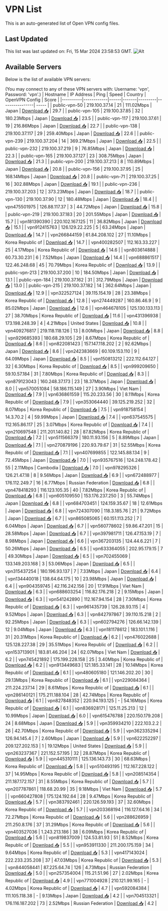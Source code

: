 # VPN List

This is an auto-generated list of Open VPN config files.

## Last Updated

This list was last updated on: Fri, 15 Mar 2024 23:58:53 GMT.
![Alt](https://repobeats.axiom.co/api/embed/186b98318ef1479477931607c1ad7d823f12451f.svg "Repobeats analytics image")

## Available Servers

Below is the list of available VPN servers:

(You may connect to any of these VPN servers with: Username: 'vpn', Password: 'vpn'.)
| Hostname | IP Address | Ping | Speed | Country | OpenVPN Config | Score |
|----------|------------|------|-------|---------|----------------| ----- |
| public-vpn-50 | 219.100.37.14 | 21 | 111.02Mbps | Japan | [Download 📥](./configs/server_0_JP.ovpn) | 29.7 |
| public-vpn-105 | 219.100.37.85 | 32 | 180.23Mbps | Japan | [Download 📥](./configs/server_1_JP.ovpn) | 23.5 |
| public-vpn-117 | 219.100.37.61 | 19 | 216.86Mbps | Japan | [Download 📥](./configs/server_2_JP.ovpn) | 22.7 |
| public-vpn-138 | 219.100.37.117 | 29 | 259.40Mbps | Japan | [Download 📥](./configs/server_3_JP.ovpn) | 22.6 |
| public-vpn-239 | 219.100.37.204 | 14 | 369.21Mbps | Japan | [Download 📥](./configs/server_4_JP.ovpn) | 22.5 |
| public-vpn-232 | 219.100.37.219 | 9 | 76.85Mbps | Japan | [Download 📥](./configs/server_5_JP.ovpn) | 22.3 |
| public-vpn-165 | 219.100.37.127 | 23 | 308.75Mbps | Japan | [Download 📥](./configs/server_6_JP.ovpn) | 21.3 |
| public-vpn-200 | 219.100.37.213 | 8 | 110.89Mbps | Japan | [Download 📥](./configs/server_7_JP.ovpn) | 20.8 |
| public-vpn-156 | 219.100.37.95 | 25 | 168.14Mbps | Japan | [Download 📥](./configs/server_8_JP.ovpn) | 20.8 |
| public-vpn-71 | 219.100.37.25 | 16 | 302.88Mbps | Japan | [Download 📥](./configs/server_9_JP.ovpn) | 19.1 |
| public-vpn-236 | 219.100.37.203 | 12 | 373.23Mbps | Japan | [Download 📥](./configs/server_10_JP.ovpn) | 18.7 |
| public-vpn-130 | 219.100.37.90 | 12 | 180.48Mbps | Japan | [Download 📥](./configs/server_11_JP.ovpn) | 18.4 |
| vpn475501975 | 126.88.117.37 | 3 | 44.72Mbps | Japan | [Download 📥](./configs/server_12_JP.ovpn) | 15.8 |
| public-vpn-219 | 219.100.37.183 | 20 | 201.55Mbps | Japan | [Download 📥](./configs/server_13_JP.ovpn) | 15.7 |
| vpn181390390 | 220.102.167.125 | 11 | 36.82Mbps | Japan | [Download 📥](./configs/server_14_JP.ovpn) | 15.1 |
| vpn912415763 | 126.129.22.225 | 5 | 63.24Mbps | Japan | [Download 📥](./configs/server_15_JP.ovpn) | 14.7 |
| vpn266844159 | 61.84.208.102 | 27 | 11.10Mbps | Korea Republic of | [Download 📥](./configs/server_16_KR.ovpn) | 14.7 |
| vpn400282507 | 112.163.33.227 | 25 | 4.17Mbps | Korea Republic of | [Download 📥](./configs/server_17_KR.ovpn) | 14.6 |
| vpn803614888 | 60.73.30.231 | 6 | 7.52Mbps | Japan | [Download 📥](./configs/server_18_JP.ovpn) | 14.4 |
| vpn688861517 | 122.46.248.68 | 45 | 70.79Mbps | Korea Republic of | [Download 📥](./configs/server_19_KR.ovpn) | 13.9 |
| public-vpn-213 | 219.100.37.200 | 10 | 184.50Mbps | Japan | [Download 📥](./configs/server_20_JP.ovpn) | 13.1 |
| public-vpn-184 | 219.100.37.162 | 31 | 312.79Mbps | Japan | [Download 📥](./configs/server_21_JP.ovpn) | 13.0 |
| public-vpn-215 | 219.100.37.182 | 14 | 362.64Mbps | Japan | [Download 📥](./configs/server_22_JP.ovpn) | 12.9 |
| vpn322527124 | 39.115.154.19 | 28 | 23.38Mbps | Korea Republic of | [Download 📥](./configs/server_23_KR.ovpn) | 12.8 |
| vpn274449287 | 160.86.46.9 | 9 | 85.02Mbps | Japan | [Download 📥](./configs/server_24_JP.ovpn) | 12.6 |
| vpn464678105 | 125.130.133.113 | 27 | 38.70Mbps | Korea Republic of | [Download 📥](./configs/server_25_KR.ovpn) | 11.6 |
| vpn431396938 | 173.198.248.39 | 4 | 4.21Mbps | United States | [Download 📥](./configs/server_26_US.ovpn) | 10.8 |
| vpn409276817 | 219.118.118.126 | 13 | 8.00Mbps | Japan | [Download 📥](./configs/server_27_JP.ovpn) | 8.8 |
| vpn929685393 | 180.68.29.105 | 29 | 8.67Mbps | Korea Republic of | [Download 📥](./configs/server_28_KR.ovpn) | 8.6 |
| vpn822081423 | 157.147.118.202 | 2 | 92.62Mbps | Japan | [Download 📥](./configs/server_29_JP.ovpn) | 8.6 |
| vpn242383669 | 60.109.153.110 | 9 | 64.09Mbps | Japan | [Download 📥](./configs/server_30_JP.ovpn) | 8.5 |
| vpn150813212 | 222.112.64.127 | 32 | 6.30Mbps | Korea Republic of | [Download 📥](./configs/server_31_KR.ovpn) | 8.5 |
| vpn999209650 | 59.10.57.184 | 31 | 7.80Mbps | Korea Republic of | [Download 📥](./configs/server_32_KR.ovpn) | 8.3 |
| vpn879123043 | 160.248.37.173 | 23 | 18.37Mbps | Japan | [Download 📥](./configs/server_33_JP.ovpn) | 8.0 |
| vpn570051084 | 58.186.115.149 | 27 | 3.90Mbps | Viet Nam | [Download 📥](./configs/server_34_VN.ovpn) | 7.9 |
| vpn636861559 | 115.20.233.56 | 30 | 8.11Mbps | Korea Republic of | [Download 📥](./configs/server_35_KR.ovpn) | 7.9 |
| vpn353064440 | 39.125.219.252 | 32 | 8.07Mbps | Korea Republic of | [Download 📥](./configs/server_36_KR.ovpn) | 7.5 |
| vpn918758154 | 14.3.70.2 | 4 | 59.99Mbps | Japan | [Download 📥](./configs/server_37_JP.ovpn) | 7.4 |
| vpn637545575 | 112.165.86.117 | 25 | 3.07Mbps | Korea Republic of | [Download 📥](./configs/server_38_KR.ovpn) | 7.4 |
| vpn210697548 | 211.201.140.82 | 28 | 87.82Mbps | Korea Republic of | [Download 📥](./configs/server_39_KR.ovpn) | 7.2 |
| vpn511566379 | 180.11.93.156 | 5 | 8.89Mbps | Japan | [Download 📥](./configs/server_40_JP.ovpn) | 7.1 |
| vpn270879196 | 220.93.79.67 | 31 | 52.55Mbps | Korea Republic of | [Download 📥](./configs/server_41_KR.ovpn) | 7.1 |
| vpn407699855 | 122.145.88.134 | 9 | 72.45Mbps | Japan | [Download 📥](./configs/server_42_JP.ovpn) | 7.0 |
| vpn935767516 | 124.248.178.42 | 55 | 2.11Mbps | Cambodia | [Download 📥](./configs/server_43_KH.ovpn) | 7.0 |
| vpn978295326 | 126.21.47.18 | 8 | 9.56Mbps | Japan | [Download 📥](./configs/server_44_JP.ovpn) | 6.9 |
| vpn672488977 | 176.112.249.7 | 16 | 6.77Mbps | Russian Federation | [Download 📥](./configs/server_45_RU.ovpn) | 6.8 |
| vpn478418293 | 116.123.105.35 | 40 | 7.82Mbps | Korea Republic of | [Download 📥](./configs/server_46_KR.ovpn) | 6.8 |
| vpn605109550 | 153.176.237.250 | 3 | 55.74Mbps | Japan | [Download 📥](./configs/server_47_JP.ovpn) | 6.8 |
| vpn684703451 | 124.159.35.67 | 18 | 12.61Mbps | Japan | [Download 📥](./configs/server_48_JP.ovpn) | 6.8 |
| vpn724307090 | 118.3.185.76 | 21 | 9.72Mbps | Japan | [Download 📥](./configs/server_49_JP.ovpn) | 6.7 |
| vpn865085065 | 60.151.113.252 | 7 | 6.04Mbps | Japan | [Download 📥](./configs/server_50_JP.ovpn) | 6.7 |
| vpn560778602 | 59.86.47.201 | 15 | 28.58Mbps | Japan | [Download 📥](./configs/server_51_JP.ovpn) | 6.7 |
| vpn397981711 | 126.47.153.19 | 7 | 8.98Mbps | Japan | [Download 📥](./configs/server_52_JP.ovpn) | 6.6 |
| vpn367203135 | 124.44.6.221 | 7 | 50.26Mbps | Japan | [Download 📥](./configs/server_53_JP.ovpn) | 6.5 |
| vpn633364055 | 202.95.179.15 | 7 | 49.30Mbps | Japan | [Download 📥](./configs/server_54_JP.ovpn) | 6.5 |
| vpn702455069 | 133.149.203.168 | 3 | 53.06Mbps | Japan | [Download 📥](./configs/server_55_JP.ovpn) | 6.5 |
| vpn315437254 | 180.196.93.137 | 7 | 7.33Mbps | Japan | [Download 📥](./configs/server_56_JP.ovpn) | 6.4 |
| vpn134440018 | 138.64.64.175 | 10 | 23.98Mbps | Japan | [Download 📥](./configs/server_57_JP.ovpn) | 6.4 |
| vpn904359745 | 42.116.242.156 | 20 | 17.91Mbps | Viet Nam | [Download 📥](./configs/server_58_VN.ovpn) | 6.3 |
| vpn688603254 | 116.82.176.218 | 2 | 9.15Mbps | Japan | [Download 📥](./configs/server_59_JP.ovpn) | 6.3 |
| vpn541242890 | 112.167.94.154 | 28 | 7.30Mbps | Korea Republic of | [Download 📥](./configs/server_60_KR.ovpn) | 6.3 |
| vpn961435739 | 126.28.93.115 | 4 | 9.52Mbps | Japan | [Download 📥](./configs/server_61_JP.ovpn) | 6.3 |
| vpn842797867 | 39.110.15.218 | 2 | 92.25Mbps | Japan | [Download 📥](./configs/server_62_JP.ovpn) | 6.3 |
| vpn602794276 | 126.66.142.139 | 12 | 9.04Mbps | Japan | [Download 📥](./configs/server_63_JP.ovpn) | 6.3 |
| vpn181178612 | 183.101.1.116 | 31 | 20.31Mbps | Korea Republic of | [Download 📥](./configs/server_64_KR.ovpn) | 6.2 |
| vpn476022688 | 125.128.227.38 | 29 | 35.51Mbps | Korea Republic of | [Download 📥](./configs/server_65_KR.ovpn) | 6.2 |
| vpn153713901 | 183.81.46.204 | 24 | 62.07Mbps | Viet Nam | [Download 📥](./configs/server_66_VN.ovpn) | 6.2 |
| vpn745421892 | 175.199.228.158 | 25 | 3.40Mbps | Korea Republic of | [Download 📥](./configs/server_67_KR.ovpn) | 6.2 |
| vpn913449683 | 121.185.33.141 | 28 | 10.14Mbps | Korea Republic of | [Download 📥](./configs/server_68_KR.ovpn) | 6.1 |
| vpn480605180 | 121.146.202.20 | 30 | 29.13Mbps | Korea Republic of | [Download 📥](./configs/server_69_KR.ovpn) | 6.1 |
| vpn229084364 | 211.224.237.14 | 29 | 8.61Mbps | Korea Republic of | [Download 📥](./configs/server_70_KR.ovpn) | 6.1 |
| vpn286140121 | 175.211.188.104 | 28 | 42.74Mbps | Korea Republic of | [Download 📥](./configs/server_71_KR.ovpn) | 6.1 |
| vpn827848352 | 220.94.193.125 | - | 54.16Mbps | Korea Republic of | [Download 📥](./configs/server_72_KR.ovpn) | 6.1 |
| vpn836928171 | 125.11.25.213 | 12 | 10.99Mbps | Japan | [Download 📥](./configs/server_73_JP.ovpn) | 6.0 |
| vpn615476788 | 220.150.179.208 | 24 | 8.68Mbps | Japan | [Download 📥](./configs/server_74_JP.ovpn) | 5.9 |
| vpn359934210 | 222.103.2.2 | 26 | 42.70Mbps | Korea Republic of | [Download 📥](./configs/server_75_KR.ovpn) | 5.9 |
| vpn362335294 | 126.94.145.4 | 7 | 2.60Mbps | Japan | [Download 📥](./configs/server_76_JP.ovpn) | 5.9 |
| vpn622252297 | 209.127.202.153 | 1 | 19.12Mbps | United States | [Download 📥](./configs/server_77_US.ovpn) | 5.9 |
| vpn263237367 | 221.152.57.195 | 32 | 28.87Mbps | Korea Republic of | [Download 📥](./configs/server_78_KR.ovpn) | 5.9 |
| vpn445310111 | 125.136.143.73 | 30 | 68.63Mbps | Korea Republic of | [Download 📥](./configs/server_79_KR.ovpn) | 5.8 |
| vpn510493195 | 112.167.228.122 | 37 | 14.95Mbps | Korea Republic of | [Download 📥](./configs/server_80_KR.ovpn) | 5.8 |
| vpn208514354 | 211.187.172.157 | 31 | 8.55Mbps | Korea Republic of | [Download 📥](./configs/server_81_KR.ovpn) | 5.7 |
| vpn207787861 | 118.68.20.99 | 35 | 9.18Mbps | Viet Nam | [Download 📥](./configs/server_82_VN.ovpn) | 5.7 |
| vpn660427808 | 175.124.192.64 | 28 | 9.47Mbps | Korea Republic of | [Download 📥](./configs/server_83_KR.ovpn) | 5.7 |
| vpn383792461 | 220.126.59.193 | 37 | 32.60Mbps | Korea Republic of | [Download 📥](./configs/server_84_KR.ovpn) | 5.7 |
| vpn203368194 | 116.127.64.16 | 34 | 72.27Mbps | Korea Republic of | [Download 📥](./configs/server_85_KR.ovpn) | 5.6 |
| vpn288626959 | 211.250.8.176 | 37 | 31.29Mbps | Korea Republic of | [Download 📥](./configs/server_86_KR.ovpn) | 5.6 |
| vpn403527036 | 1.243.213.186 | 38 | 6.09Mbps | Korea Republic of | [Download 📥](./configs/server_87_KR.ovpn) | 5.6 |
| vpn819837009 | 124.53.81.93 | 51 | 8.52Mbps | Korea Republic of | [Download 📥](./configs/server_88_KR.ovpn) | 5.5 |
| vpn953911330 | 211.200.175.159 | 34 | 9.64Mbps | Korea Republic of | [Download 📥](./configs/server_89_KR.ovpn) | 5.3 |
| vpn417143024 | 222.233.235.208 | 37 | 47.03Mbps | Korea Republic of | [Download 📥](./configs/server_90_KR.ovpn) | 5.3 |
| vpn844058441 | 87.225.64.74 | 126 | 4.73Mbps | Russian Federation | [Download 📥](./configs/server_91_RU.ovpn) | 5.0 |
| vpn257354004 | 115.21.51.96 | 27 | 2.02Mbps | Korea Republic of | [Download 📥](./configs/server_92_KR.ovpn) | 4.9 |
| vpn771004928 | 210.121.99.165 | - | 4.02Mbps | Korea Republic of | [Download 📥](./configs/server_93_KR.ovpn) | 4.7 |
| vpn592084384 | 111.105.118.38 | - | 9.13Mbps | Japan | [Download 📥](./configs/server_94_JP.ovpn) | 4.2 |
| vpn704513321 | 176.116.187.202 | 73 | 2.52Mbps | Russian Federation | [Download 📥](./configs/server_95_RU.ovpn) | 4.2 |
